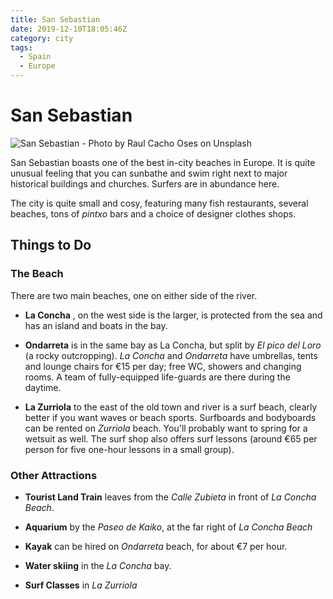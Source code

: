 ```yaml
---
title: San Sebastian
date: 2019-12-10T18:05:46Z
category: city
tags:
  - Spain
  - Europe
---
```


# San Sebastian <WishWidget	country="ES" city="San Sebastian"	picture="https://images.unsplash.com/photo-1553455010-bdb488ac12e5?ixlib=rb-1.2.1&ixid=eyJhcHBfaWQiOjEyMDd9&auto=format&fit=crop&w=967&q=80"></WishWidget>

![San Sebastian - Photo by Raul Cacho Oses on Unsplash](https://images.unsplash.com/photo-1553455010-bdb488ac12e5?ixlib=rb-1.2.1&ixid=eyJhcHBfaWQiOjEyMDd9&auto=format&fit=crop&w=967&q=80)

San Sebastian boasts one of the best in-city beaches in Europe. It is quite unusual feeling that you can sunbathe and swim right next to major historical buildings and churches. Surfers are in abundance here.

The city is quite small and cosy, featuring many fish restaurants, several beaches, tons of _pintxo_ bars and a choice of designer clothes shops.

## Things to Do

### The Beach

There are two main beaches, one on either side of the river.

- **La Concha**	<WishWidget	country="ES" city="San Sebastian"	activity="La Concha" picture="https://images.unsplash.com/photo-1541696600154-297b00782a04?ixlib=rb-1.2.1&ixid=eyJhcHBfaWQiOjEyMDd9&auto=format&fit=crop&w=1050&q=80"></WishWidget>, on the west side is the larger, is protected from the sea and has an island and boats in the bay.

- **Ondarreta** <WishWidget	country="ES" city="San Sebastian"	activity="Ondarreta"></WishWidget>is in the same bay as La Concha, but split by *El pico del Loro* (a rocky outcropping). _La Concha_ and _Ondarreta_ have umbrellas, tents and lounge chairs for €15 per day; free WC, showers and changing rooms. A team of fully-equipped life-guards are there during the daytime.

- **La Zurriola** <WishWidget	country="ES" city="San Sebastian"	activity="La Zurriola"></WishWidget>to the east of the old town and river is a surf beach, clearly better if you want waves or beach sports.
Surfboards and bodyboards can be rented on _Zurriola_ beach. You'll probably want to spring for a wetsuit as well. The surf shop also offers surf lessons <WishWidget	country="ES" city="San Sebastian"	activity="Surfing"></WishWidget>(around €65 per person for five one-hour lessons in a small group).

### Other Attractions

  - **Tourist Land Train** <WishWidget	country="ES" city="San Sebastian"	activity="Tourist Land Train"></WishWidget>leaves from the *Calle Zubieta* in front of *La Concha Beach*.

  - **Aquarium** <WishWidget	country="ES" city="San Sebastian"	activity="Aquarium"></WishWidget>by the *Paseo de Kaiko*, at the far right of *La Concha Beach*

  - **Kayak** <WishWidget	country="ES" city="San Sebastian"	activity="Kayak"></WishWidget>can be hired on *Ondarreta* beach, for about €7 per hour.

  - **Water skiing** <WishWidget country="ES" city="San Sebastian" activity="Water skiing"></WishWidget>in the *La Concha* bay.

  - **Surf Classes** <WishWidget	country="ES" city="San Sebastian"	activity="Puka Surf Eskola"></WishWidget>in *La Zurriola*
